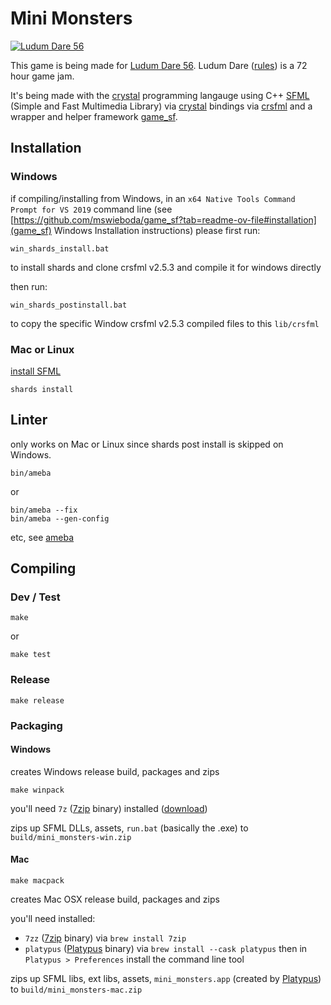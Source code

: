 # Mini Monsters

[![Ludum Dare 56](https://img.shields.io/badge/LudumDare-56-f79122?labelColor=ee5533&link=https%3A%2F%2Fldjam.com%2Fevents%2Fludum-dare%2F56)](https://ldjam.com/events/ludum-dare/56)

This game is being made for [Ludum Dare 56](https://ldjam.com/events/ludum-dare/56). Ludum Dare ([rules](https://ldjam.com/events/ludum-dare/rules)) is a 72 hour game jam.

It's being made with the [crystal](https://crystal-lang.org/) programming langauge using C++ [SFML](https://www.sfml-dev.org/) (Simple and Fast Multimedia Library) via [crystal](https://crystal-lang.org/) bindings via [crsfml](https://github.com/oprypin/crsfml) and a wrapper and helper framework [game_sf](https://github.com/mswieboda/game_sf).

## Installation

### Windows

if compiling/installing from Windows, in an `x64 Native Tools Command Prompt for VS 2019` command line (see [https://github.com/mswieboda/game_sf?tab=readme-ov-file#installation](game_sf) Windows Installation instructions) please first run:

```
win_shards_install.bat
```

to install shards and clone crsfml v2.5.3 and compile it for windows directly

then run:

```
win_shards_postinstall.bat
```

to copy the specific Window crsfml v2.5.3 compiled files to this `lib/crsfml`


### Mac or Linux

[install SFML](https://github.com/oprypin/crsfml#install-sfml)

```
shards install
```


## Linter

only works on Mac or Linux since shards post install is skipped on Windows.

```
bin/ameba
```

or

```
bin/ameba --fix
bin/ameba --gen-config
```
etc, see [ameba](https://github.com/crystal-ameba/ameba)

## Compiling

### Dev / Test

```
make
```

or

```
make test
```

### Release

```
make release
```

### Packaging

#### Windows

creates Windows release build, packages and zips

```
make winpack
```

you'll need `7z` ([7zip](https://www.7-zip.org/) binary) installed ([download](https://www.7-zip.org/))

zips up SFML DLLs, assets, `run.bat` (basically the .exe) to `build/mini_monsters-win.zip`

#### Mac

```
make macpack
```

creates Mac OSX release build, packages and zips

you'll need installed:
- `7zz` ([7zip](https://www.7-zip.org/) binary) via `brew install 7zip`
- `platypus` ([Platypus](https://sveinbjorn.org/platypus) binary) via `brew install --cask platypus` then in `Platypus > Preferences` install the command line tool

zips up SFML libs, ext libs, assets, `mini_monsters.app` (created by [Platypus](https://sveinbjorn.org/platypus)) to `build/mini_monsters-mac.zip`
